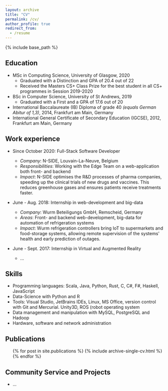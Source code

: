 ```yaml
---
layout: archive
title: "CV"
permalink: /cv/
author_profile: true
redirect_from:
  - /resume
---
```


{% include base_path %}

Education
------
* MSc in Computing Science, University of Glasgow, 2020
  * Graduated with a Distinction and GPA of 20.4 out of 22
  * Received the Masters CS+ Class Prize for the best student in all CS+ programmes in Session 2019-2020
* BSc in Computer Science, University of St Andrews, 2019
  * Graduated with a First and a GPA of 17.6 out of 20
* International Baccalaureate (IB) Diploma of grade 40 _(equals German Abitur of 1,3)_, 2014, Frankfurt am Main, Germany
* International General Certificate of Secondary Education (IGCSE), 2012, Frankfurt am Main, Germany

Work experience
------
* Since October 2020: Full-Stack Software Developer
  * _Company_: N-SIDE, Louvain-La-Neuve, Belgium
  * _Responsibilities_: Working with the Edge Team on a web-application both front- and backend 
  * _Impact_: N-SIDE optimises the R&D processes of pharma companies, speeding up the clinical trials of new drugs and vaccines. This reduces greenhouse gases and ensures patients receive treatments faster.

* June - Aug. 2018: Internship in web-development and big-data
  * _Company_: Wurm Beteiligungs GmbH, Remscheid, Germany
  * _Areas_: Front- and backend web-development, big-data for automation of refrigeration systems
  * _Impact_: Wurm refrigeration controllers bring IoT to supermarkets and food-storage systems, allowing remote supervision of the systems' health and early prediction of outages.

* June - Sept. 2017: Internship in Virtual and Augmented Reality
  * ...
  
Skills
------
* Programming languages: Scala, Java, Python, Rust, C, C#, F#, Haskell, JavaScript
* Data-Science with Python and R
* Tools: Visual Studio, JetBrains IDEs, Linux, MS Office, version control with Git and Mercurial. Unity3D, ROS (robot operating system
* Data management and manipulation with MySQL, PostgreSQL and Hadoop
* Hardware, software and network administration

Publications
------
  <ul>{% for post in site.publications %}
    {% include archive-single-cv.html %}
  {% endfor %}</ul>
  
Community Service and Projects
------
* ...



